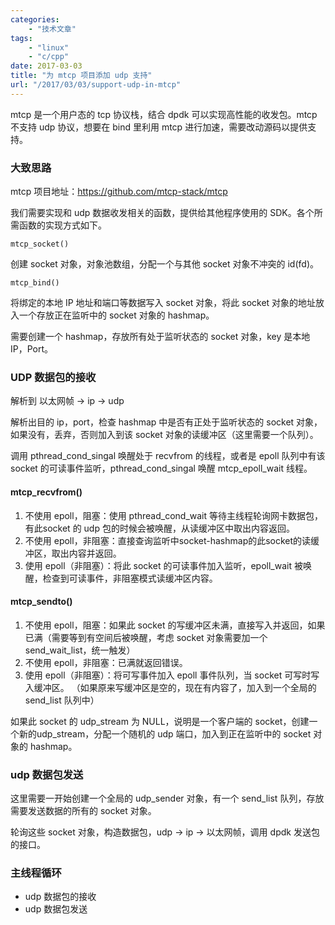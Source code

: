 ```yaml
---
categories:
    - "技术文章"
tags:
    - "linux"
    - "c/cpp"
date: 2017-03-03
title: "为 mtcp 项目添加 udp 支持"
url: "/2017/03/03/support-udp-in-mtcp"
---
```


mtcp 是一个用户态的 tcp 协议栈，结合 dpdk 可以实现高性能的收发包。mtcp 不支持 udp 协议，想要在 bind 里利用 mtcp 进行加速，需要改动源码以提供支持。

<!--more-->

### 大致思路

mtcp 项目地址：https://github.com/mtcp-stack/mtcp

我们需要实现和 udp 数据收发相关的函数，提供给其他程序使用的 SDK。各个所需函数的实现方式如下。

`mtcp_socket()`

创建 socket 对象，对象池数组，分配一个与其他 socket 对象不冲突的 id(fd)。

`mtcp_bind()`

将绑定的本地 IP 地址和端口等数据写入 socket 对象，将此 socket 对象的地址放入一个存放正在监听中的 socket 对象的 hashmap。

需要创建一个 hashmap，存放所有处于监听状态的 socket 对象，key 是本地 IP，Port。

### UDP 数据包的接收

解析到 以太网帧 -> ip -> udp

解析出目的 ip，port，检查 hashmap 中是否有正处于监听状态的 socket 对象，如果没有，丢弃，否则加入到该 socket 对象的读缓冲区（这里需要一个队列）。

调用 pthread_cond_singal 唤醒处于 recvfrom 的线程，或者是 epoll 队列中有该socket 的可读事件监听，pthread_cond_singal 唤醒 mtcp_epoll_wait 线程。

#### mtcp_recvfrom()

1. 不使用 epoll，阻塞：使用 pthread_cond_wait 等待主线程轮询网卡数据包，有此socket 的 udp 包的时候会被唤醒，从读缓冲区中取出内容返回。
2. 不使用 epoll，非阻塞：直接查询监听中socket-hashmap的此socket的读缓冲区，取出内容并返回。
3. 使用 epoll（非阻塞）：将此 socket 的可读事件加入监听，epoll_wait 被唤醒，检查到可读事件，非阻塞模式读缓冲区内容。

#### mtcp_sendto()

1. 不使用 epoll，阻塞：如果此 socket 的写缓冲区未满，直接写入并返回，如果已满（需要等到有空间后被唤醒，考虑 socket 对象需要加一个 send_wait_list，统一触发）
2. 不使用 epoll，非阻塞：已满就返回错误。
3. 使用 epoll（非阻塞）：将可写事件加入 epoll 事件队列，当 socket 可写时写入缓冲区。
（如果原来写缓冲区是空的，现在有内容了，加入到一个全局的 send_list 队列中）

如果此 socket 的 udp_stream 为 NULL，说明是一个客户端的 socket，创建一个新的udp_stream，分配一个随机的 udp 端口，加入到正在监听中的 socket 对象的 hashmap。

### udp 数据包发送

这里需要一开始创建一个全局的 udp_sender 对象，有一个 send_list 队列，存放需要发送数据的所有的 socket 对象。

轮询这些 socket 对象，构造数据包，udp -> ip -> 以太网帧，调用 dpdk 发送包的接口。

### 主线程循环

* udp 数据包的接收
* udp 数据包发送
